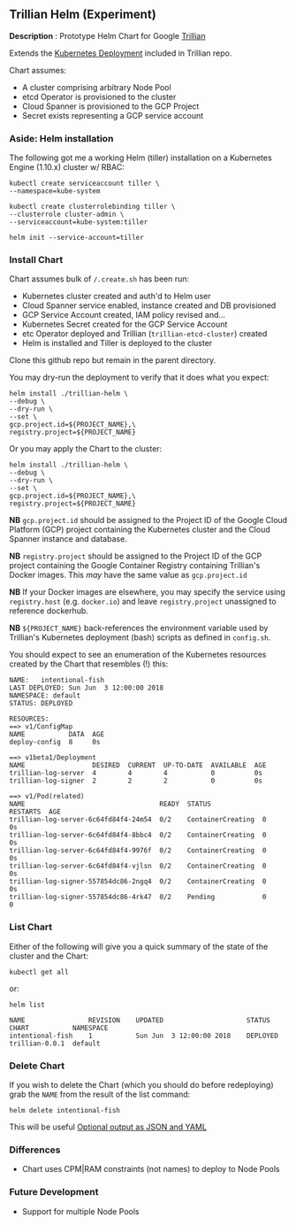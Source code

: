 ## Trillian Helm (Experiment) ##

**Description**
: Prototype Helm Chart for Google [Trillian](github.com/google/trillian)

Extends the [Kubernetes Deployment](https://github.com/google/trillian/tree/master/examples/deployment/kubernetes) included in Trillian repo.

Chart assumes:
* A cluster comprising arbitrary Node Pool
* etcd Operator is provisioned to the cluster
* Cloud Spanner is provisioned to the GCP Project
* Secret exists representing a GCP service account

### Aside: Helm installation ###
The following got me a working Helm (tiller) installation on a Kubernetes Engine (1.10.x) cluster w/ RBAC:
```
kubectl create serviceaccount tiller \
--namespace=kube-system

kubectl create clusterrolebinding tiller \
--clusterrole cluster-admin \
--serviceaccount=kube-system:tiller

helm init --service-account=tiller
```

### Install Chart ###

Chart assumes bulk of `/.create.sh` has been run:
* Kubernetes cluster created and auth'd to Helm user
* Cloud Spanner service enabled, instance created and DB provisioned
* GCP Service Account created, IAM policy revised and...
* Kubernetes Secret created for the GCP Service Account
* etc Operator deployed and Trillian (`trillian-etcd-cluster`) created
* Helm is installed and Tiller is deployed to the cluster

Clone this github repo but remain in the parent directory.

You may dry-run the deployment to verify that it does what you expect:

```
helm install ./trillian-helm \
--debug \
--dry-run \
--set \
gcp.project.id=${PROJECT_NAME},\
registry.project=${PROJECT_NAME}
```

Or you may apply the Chart to the cluster:

```
helm install ./trillian-helm \
--debug \
--dry-run \
--set \
gcp.project.id=${PROJECT_NAME},\
registry.project=${PROJECT_NAME}
```
**NB** `gcp.project.id` should be assigned to the Project ID of the Google Cloud Platform (GCP) project containing the Kubernetes cluster and the Cloud Spanner instance and database.

**NB** `registry.project` should be assigned to the Project ID of the GCP project containing the Google Container Registry containing Trillian's Docker images. This *may* have the same value as `gcp.project.id`

**NB** If your Docker images are elsewhere, you may specify the service using `registry.host` (e.g. `docker.io`) and leave `registry.project` unassigned to reference dockerhub.

**NB** `${PROJECT_NAME}` back-references the environment variable used by Trillian's Kubernetes deployment (bash) scripts as defined in `config.sh`. 

You should expect to see an enumeration of the Kubernetes resources created by the Chart that resembles (!) this:
```
NAME:   intentional-fish
LAST DEPLOYED: Sun Jun  3 12:00:00 2018
NAMESPACE: default
STATUS: DEPLOYED

RESOURCES:
==> v1/ConfigMap
NAME           DATA  AGE
deploy-config  8     0s

==> v1beta1/Deployment
NAME                 DESIRED  CURRENT  UP-TO-DATE  AVAILABLE  AGE
trillian-log-server  4        4        4           0          0s
trillian-log-signer  2        2        2           0          0s

==> v1/Pod(related)
NAME                                  READY  STATUS             RESTARTS  AGE
trillian-log-server-6c64fd84f4-24m54  0/2    ContainerCreating  0         0s
trillian-log-server-6c64fd84f4-8bbc4  0/2    ContainerCreating  0         0s
trillian-log-server-6c64fd84f4-9976f  0/2    ContainerCreating  0         0s
trillian-log-server-6c64fd84f4-vjlsn  0/2    ContainerCreating  0         0s
trillian-log-signer-557854dc86-2ngq4  0/2    ContainerCreating  0         0s
trillian-log-signer-557854dc86-4rk47  0/2    Pending            0         0
```

### List Chart ###
Either of the following will give you a quick summary of the state of the cluster and the Chart:
```
kubectl get all
```
or:
```
helm list

NAME            	REVISION	UPDATED                 	STATUS  	CHART         	NAMESPACE
intentional-fish	1       	Sun Jun  3 12:00:00 2018	DEPLOYED	trillian-0.0.1	default 
```

### Delete Chart ###
If you wish to delete the Chart (which you should do before redeploying) grab the `NAME` from the result of the list command:
```
helm delete intentional-fish
```
This will be useful [Optional output as JSON and YAML](https://github.com/seaneagan/helm/commit/b215e72eade80554bb6b084ee4631151913e3c62)

### Differences ###

* Chart uses CPM|RAM constraints (not names) to deploy to Node Pools

### Future Development ###

* Support for multiple Node Pools